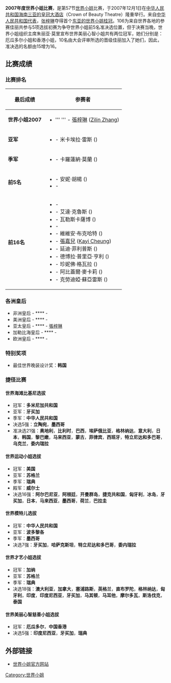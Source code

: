 **2007年度世界小姐比赛**，是第57节[世界小姐](../Page/世界小姐.md "wikilink")比赛，于2007年12月1日在[中华人民共和国](https://zh.wikipedia.org/wiki/中华人民共和国 "wikilink")[海南](https://zh.wikipedia.org/wiki/海南 "wikilink")[三亚的皇冠大酒店](https://zh.wikipedia.org/wiki/三亚 "wikilink")（Crown of Beauty Theatre）隆重举行。来自[中华人民共和国代表](https://zh.wikipedia.org/wiki/中华人民共和国 "wikilink")，[张梓琳](../Page/张梓琳.md "wikilink")夺得首个[东亚的世界小姐桂冠](https://zh.wikipedia.org/wiki/东亚 "wikilink")。106为来自世界各地的参赛佳丽共参与5项选拔初赛为争夺世界小姐前5名准决选位置，但于决赛当晚，世界小姐组织主席朱丽亚·莫里宣布世界美丽心智小姐共有两位冠军，她们分别是：厄瓜多尔小姐和香港小姐，10名由大会评审所选的晋级佳丽加入了她们，因此，准决选的名额由15增为16。

## 比赛成绩

### 比赛排名

<table>
<thead>
<tr class="header">
<th><p>最后成绩</p></th>
<th><p>参赛者</p></th>
</tr>
</thead>
<tbody>
<tr class="odd">
<td><p><strong>世界小姐2007</strong></p></td>
<td><ul>
<li>''' ''' - <a href="https://zh.wikipedia.org/wiki/張梓琳" title="wikilink">張梓琳</a> (<a href="../Page/张梓琳.md" title="wikilink">Zilin Zhang</a>)</li>
</ul></td>
</tr>
<tr class="even">
<td><p><strong>亚军</strong></p></td>
<td><ul>
<li><strong></strong> - 米卡埃拉·雷斯 ()</li>
</ul></td>
</tr>
<tr class="odd">
<td><p><strong>季军</strong></p></td>
<td><ul>
<li><strong></strong> - 卡羅蓮納·莫蘭 ()</li>
</ul></td>
</tr>
<tr class="even">
<td><p><strong>前5名</strong></p></td>
<td><ul>
<li><strong></strong> - 安妮·胡楊 ()</li>
<li><strong></strong> - </li>
</ul></td>
</tr>
<tr class="odd">
<td><p><strong>前16名</strong></p></td>
<td><ul>
<li><strong></strong> - </li>
<li><strong></strong> - 艾達·克魯斯 ()</li>
<li><strong></strong> - 瓦勒斯卡薩博 ()</li>
<li><strong></strong> - </li>
<li><strong></strong> - 維維安·布克哈特 ()</li>
<li><strong></strong> - <a href="../Page/張嘉兒.md" title="wikilink">張嘉兒</a> (<a href="../Page/張嘉兒.md" title="wikilink">Kayi Cheung</a>)</li>
<li><strong></strong> - 延迪·菲利普斯 ()</li>
<li><strong></strong> - 德博拉·普里亞·亨利 ()</li>
<li><strong></strong> - 珍妮佛·格瓦拉 ()</li>
<li><strong></strong> - 阿比蓋爾·麥卡莉 ()</li>
<li><strong></strong> - 克勞迪婭·蘇亞雷斯 ()</li>
</ul></td>
</tr>
</tbody>
</table>

### 各洲皇后

  - 非洲皇后 - **** -
  - 美洲皇后 - **** -
  - 亚太皇后 - **** - [張梓琳](https://zh.wikipedia.org/wiki/張梓琳 "wikilink")
  - 加勒比海皇后 - **** -
  - 欧洲皇后 - **** -

### 特别奖项

  - 最佳世界晚装设计奖：**韩国**

### 捷径比赛

#### 世界海滩比基尼选拔

  - 冠军：**多米尼加共和国**
  - 亚军：**牙买加**
  - 季军：**中华人民共和国**
  - 决选5强：**立陶宛**，**墨西哥**
  - 准决选21强：**奥地利**，**比利时**，**巴西**，**埃萨俄比亚**，**格林纳达**，**意大利**，**日本**，**韩国**，**黎巴嫩**，**马来西亚**，**蒙古**，**菲律宾**，**西班牙**，**特立尼达和多巴哥**，**乌克兰**，**委内瑞拉**

#### 世界运动小姐选拔

  - 冠军：**美国**
  - 亚军：**苏格兰**
  - 季军：**瑞典**
  - 殿军：**威尔士**
  - 决选16强：**阿尔巴尼亚**，**阿根廷**，**开曼群岛**，**捷克共和国**，**匈牙利**，**冰岛**，**牙买加**，**日本**，**马来西亚**，**墨西哥**，**荷兰**，**巴拉圭**

#### 世界模特儿选拔

  - 冠军：**中华人民共和国**
  - 亚军：**波多黎各**
  - 季军：**墨西哥**
  - 决选7强：**牙买加**，**哈萨克斯坦**，**特立尼达和多巴哥**，**委内瑞拉**

#### 世界才艺小姐选拔

  - 冠军：**加纳**
  - 亚军：**苏格兰**
  - 季军：**瑞典**
  - 决选18强：**澳大利亚**，**加拿大**，**塞浦路斯**，**英格兰**，**直布罗陀**，**格林纳达**，**匈牙利**，**印度**，**印度尼西亚**，**牙买加**，**马其顿**，**马耳他**，**摩尔多瓦**，**斯洛伐克**，**泰国**

#### 世界美丽心智慈善小姐选拔

  - 冠军：**厄瓜多尔**，**中国香港**
  - 决选5强：**印度尼西亚**，**牙买加**，**瑞典**

## 外部链接

  - [世界小姐官方网站](http://www.missworld.tv)

[Category:世界小姐](https://zh.wikipedia.org/wiki/Category:世界小姐 "wikilink")